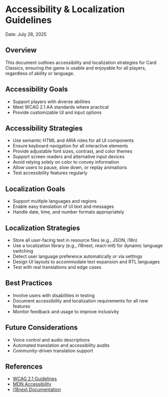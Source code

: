 
# Accessibility & Localization Guidelines

Date: July 28, 2025

## Overview
This document outlines accessibility and localization strategies for Card Classics, ensuring the game is usable and enjoyable for all players, regardless of ability or language.

## Accessibility Goals
- Support players with diverse abilities
- Meet WCAG 2.1 AA standards where practical
- Provide customizable UI and input options

## Accessibility Strategies
- Use semantic HTML and ARIA roles for all UI components
- Ensure keyboard navigation for all interactive elements
- Provide adjustable font sizes, contrast, and color themes
- Support screen readers and alternative input devices
- Avoid relying solely on color to convey information
- Allow users to pause, slow down, or replay animations
- Test accessibility features regularly

## Localization Goals
- Support multiple languages and regions
- Enable easy translation of UI text and messages
- Handle date, time, and number formats appropriately

## Localization Strategies
- Store all user-facing text in resource files (e.g., JSON, i18n)
- Use a localization library (e.g., i18next, react-intl) for dynamic language switching
- Detect user language preference automatically or via settings
- Design UI layouts to accommodate text expansion and RTL languages
- Test with real translations and edge cases

## Best Practices
- Involve users with disabilities in testing
- Document accessibility and localization requirements for all new features
- Monitor feedback and usage to improve inclusivity

## Future Considerations
- Voice control and audio descriptions
- Automated translation and accessibility audits
- Community-driven translation support

## References
- [WCAG 2.1 Guidelines](https://www.w3.org/WAI/WCAG21/quickref/)
- [MDN Accessibility](https://developer.mozilla.org/en-US/docs/Web/Accessibility)
- [i18next Documentation](https://www.i18next.com/)
